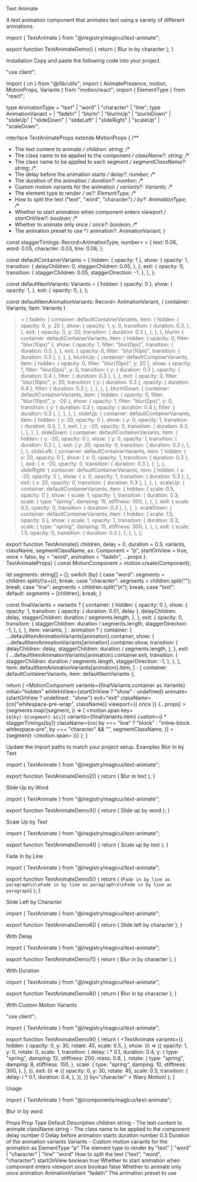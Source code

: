 Text Animate

A text animation component that animates text using a variety of different animations.

import { TextAnimate } from "@/registry/magicui/text-animate";
 
export function TextAnimateDemo() {
  return (
    <TextAnimate animation="blurInUp" by="character" once>
      Blur in by character
    </TextAnimate>
  );
}

Installation
Copy and paste the following code into your project.

"use client";
 
import { cn } from "@/lib/utils";
import { AnimatePresence, motion, MotionProps, Variants } from "motion/react";
import { ElementType } from "react";
 
type AnimationType = "text" | "word" | "character" | "line";
type AnimationVariant =
  | "fadeIn"
  | "blurIn"
  | "blurInUp"
  | "blurInDown"
  | "slideUp"
  | "slideDown"
  | "slideLeft"
  | "slideRight"
  | "scaleUp"
  | "scaleDown";
 
interface TextAnimateProps extends MotionProps {
  /**
   * The text content to animate
   */
  children: string;
  /**
   * The class name to be applied to the component
   */
  className?: string;
  /**
   * The class name to be applied to each segment
   */
  segmentClassName?: string;
  /**
   * The delay before the animation starts
   */
  delay?: number;
  /**
   * The duration of the animation
   */
  duration?: number;
  /**
   * Custom motion variants for the animation
   */
  variants?: Variants;
  /**
   * The element type to render
   */
  as?: ElementType;
  /**
   * How to split the text ("text", "word", "character")
   */
  by?: AnimationType;
  /**
   * Whether to start animation when component enters viewport
   */
  startOnView?: boolean;
  /**
   * Whether to animate only once
   */
  once?: boolean;
  /**
   * The animation preset to use
   */
  animation?: AnimationVariant;
}
 
const staggerTimings: Record<AnimationType, number> = {
  text: 0.06,
  word: 0.05,
  character: 0.03,
  line: 0.06,
};
 
const defaultContainerVariants = {
  hidden: { opacity: 1 },
  show: {
    opacity: 1,
    transition: {
      delayChildren: 0,
      staggerChildren: 0.05,
    },
  },
  exit: {
    opacity: 0,
    transition: {
      staggerChildren: 0.05,
      staggerDirection: -1,
    },
  },
};
 
const defaultItemVariants: Variants = {
  hidden: { opacity: 0 },
  show: {
    opacity: 1,
  },
  exit: {
    opacity: 0,
  },
};
 
const defaultItemAnimationVariants: Record<
  AnimationVariant,
  { container: Variants; item: Variants }
> = {
  fadeIn: {
    container: defaultContainerVariants,
    item: {
      hidden: { opacity: 0, y: 20 },
      show: {
        opacity: 1,
        y: 0,
        transition: {
          duration: 0.3,
        },
      },
      exit: {
        opacity: 0,
        y: 20,
        transition: { duration: 0.3 },
      },
    },
  },
  blurIn: {
    container: defaultContainerVariants,
    item: {
      hidden: { opacity: 0, filter: "blur(10px)" },
      show: {
        opacity: 1,
        filter: "blur(0px)",
        transition: {
          duration: 0.3,
        },
      },
      exit: {
        opacity: 0,
        filter: "blur(10px)",
        transition: { duration: 0.3 },
      },
    },
  },
  blurInUp: {
    container: defaultContainerVariants,
    item: {
      hidden: { opacity: 0, filter: "blur(10px)", y: 20 },
      show: {
        opacity: 1,
        filter: "blur(0px)",
        y: 0,
        transition: {
          y: { duration: 0.3 },
          opacity: { duration: 0.4 },
          filter: { duration: 0.3 },
        },
      },
      exit: {
        opacity: 0,
        filter: "blur(10px)",
        y: 20,
        transition: {
          y: { duration: 0.3 },
          opacity: { duration: 0.4 },
          filter: { duration: 0.3 },
        },
      },
    },
  },
  blurInDown: {
    container: defaultContainerVariants,
    item: {
      hidden: { opacity: 0, filter: "blur(10px)", y: -20 },
      show: {
        opacity: 1,
        filter: "blur(0px)",
        y: 0,
        transition: {
          y: { duration: 0.3 },
          opacity: { duration: 0.4 },
          filter: { duration: 0.3 },
        },
      },
    },
  },
  slideUp: {
    container: defaultContainerVariants,
    item: {
      hidden: { y: 20, opacity: 0 },
      show: {
        y: 0,
        opacity: 1,
        transition: {
          duration: 0.3,
        },
      },
      exit: {
        y: -20,
        opacity: 0,
        transition: {
          duration: 0.3,
        },
      },
    },
  },
  slideDown: {
    container: defaultContainerVariants,
    item: {
      hidden: { y: -20, opacity: 0 },
      show: {
        y: 0,
        opacity: 1,
        transition: { duration: 0.3 },
      },
      exit: {
        y: 20,
        opacity: 0,
        transition: { duration: 0.3 },
      },
    },
  },
  slideLeft: {
    container: defaultContainerVariants,
    item: {
      hidden: { x: 20, opacity: 0 },
      show: {
        x: 0,
        opacity: 1,
        transition: { duration: 0.3 },
      },
      exit: {
        x: -20,
        opacity: 0,
        transition: { duration: 0.3 },
      },
    },
  },
  slideRight: {
    container: defaultContainerVariants,
    item: {
      hidden: { x: -20, opacity: 0 },
      show: {
        x: 0,
        opacity: 1,
        transition: { duration: 0.3 },
      },
      exit: {
        x: 20,
        opacity: 0,
        transition: { duration: 0.3 },
      },
    },
  },
  scaleUp: {
    container: defaultContainerVariants,
    item: {
      hidden: { scale: 0.5, opacity: 0 },
      show: {
        scale: 1,
        opacity: 1,
        transition: {
          duration: 0.3,
          scale: {
            type: "spring",
            damping: 15,
            stiffness: 300,
          },
        },
      },
      exit: {
        scale: 0.5,
        opacity: 0,
        transition: { duration: 0.3 },
      },
    },
  },
  scaleDown: {
    container: defaultContainerVariants,
    item: {
      hidden: { scale: 1.5, opacity: 0 },
      show: {
        scale: 1,
        opacity: 1,
        transition: {
          duration: 0.3,
          scale: {
            type: "spring",
            damping: 15,
            stiffness: 300,
          },
        },
      },
      exit: {
        scale: 1.5,
        opacity: 0,
        transition: { duration: 0.3 },
      },
    },
  },
};
 
export function TextAnimate({
  children,
  delay = 0,
  duration = 0.3,
  variants,
  className,
  segmentClassName,
  as: Component = "p",
  startOnView = true,
  once = false,
  by = "word",
  animation = "fadeIn",
  ...props
}: TextAnimateProps) {
  const MotionComponent = motion.create(Component);
 
  let segments: string[] = [];
  switch (by) {
    case "word":
      segments = children.split(/(\s+)/);
      break;
    case "character":
      segments = children.split("");
      break;
    case "line":
      segments = children.split("\n");
      break;
    case "text":
    default:
      segments = [children];
      break;
  }
 
  const finalVariants = variants
    ? {
        container: {
          hidden: { opacity: 0 },
          show: {
            opacity: 1,
            transition: {
              opacity: { duration: 0.01, delay },
              delayChildren: delay,
              staggerChildren: duration / segments.length,
            },
          },
          exit: {
            opacity: 0,
            transition: {
              staggerChildren: duration / segments.length,
              staggerDirection: -1,
            },
          },
        },
        item: variants,
      }
    : animation
      ? {
          container: {
            ...defaultItemAnimationVariants[animation].container,
            show: {
              ...defaultItemAnimationVariants[animation].container.show,
              transition: {
                delayChildren: delay,
                staggerChildren: duration / segments.length,
              },
            },
            exit: {
              ...defaultItemAnimationVariants[animation].container.exit,
              transition: {
                staggerChildren: duration / segments.length,
                staggerDirection: -1,
              },
            },
          },
          item: defaultItemAnimationVariants[animation].item,
        }
      : { container: defaultContainerVariants, item: defaultItemVariants };
 
  return (
    <AnimatePresence mode="popLayout">
      <MotionComponent
        variants={finalVariants.container as Variants}
        initial="hidden"
        whileInView={startOnView ? "show" : undefined}
        animate={startOnView ? undefined : "show"}
        exit="exit"
        className={cn("whitespace-pre-wrap", className)}
        viewport={{ once }}
        {...props}
      >
        {segments.map((segment, i) => (
          <motion.span
            key={`${by}-${segment}-${i}`}
            variants={finalVariants.item}
            custom={i * staggerTimings[by]}
            className={cn(
              by === "line" ? "block" : "inline-block whitespace-pre",
              by === "character" && "",
              segmentClassName,
            )}
          >
            {segment}
          </motion.span>
        ))}
      </MotionComponent>
    </AnimatePresence>
  );
}

Update the import paths to match your project setup.
Examples
Blur In by Text

import { TextAnimate } from "@/registry/magicui/text-animate";
 
export function TextAnimateDemo2() {
  return (
    <TextAnimate animation="blurIn" as="h1">
      Blur in text
    </TextAnimate>
  );
}

Slide Up by Word

import { TextAnimate } from "@/registry/magicui/text-animate";
 
export function TextAnimateDemo3() {
  return (
    <TextAnimate animation="slideUp" by="word">
      Slide up by word
    </TextAnimate>
  );
}

Scale Up by Text

import { TextAnimate } from "@/registry/magicui/text-animate";
 
export function TextAnimateDemo4() {
  return (
    <TextAnimate animation="scaleUp" by="text">
      Scale up by text
    </TextAnimate>
  );
}

Fade In by Line

import { TextAnimate } from "@/registry/magicui/text-animate";
 
export function TextAnimateDemo5() {
  return (
    <TextAnimate animation="fadeIn" by="line" as="p">
      {`Fade in by line as paragraph\n\nFade in by line as paragraph\n\nFade in by line as paragraph`}
    </TextAnimate>
  );
}

Slide Left by Character

import { TextAnimate } from "@/registry/magicui/text-animate";
 
export function TextAnimateDemo6() {
  return (
    <TextAnimate animation="slideLeft" by="character">
      Slide left by character
    </TextAnimate>
  );
}

With Delay

import { TextAnimate } from "@/registry/magicui/text-animate";
 
export function TextAnimateDemo7() {
  return (
    <TextAnimate animation="blurInUp" by="character" delay={2}>
      Blur in by character
    </TextAnimate>
  );
}

With Duration

import { TextAnimate } from "@/registry/magicui/text-animate";
 
export function TextAnimateDemo8() {
  return (
    <TextAnimate animation="blurInUp" by="character" duration={5}>
      Blur in by character
    </TextAnimate>
  );
}

With Custom Motion Variants

"use client";
 
import { TextAnimate } from "@/registry/magicui/text-animate";
 
export function TextAnimateDemo9() {
  return (
    <TextAnimate
      variants={{
        hidden: {
          opacity: 0,
          y: 30,
          rotate: 45,
          scale: 0.5,
        },
        show: (i) => ({
          opacity: 1,
          y: 0,
          rotate: 0,
          scale: 1,
          transition: {
            delay: i * 0.1,
            duration: 0.4,
            y: {
              type: "spring",
              damping: 12,
              stiffness: 200,
              mass: 0.8,
            },
            rotate: {
              type: "spring",
              damping: 8,
              stiffness: 150,
            },
            scale: {
              type: "spring",
              damping: 10,
              stiffness: 300,
            },
          },
        }),
        exit: (i) => ({
          opacity: 0,
          y: 30,
          rotate: 45,
          scale: 0.5,
          transition: {
            delay: i * 0.1,
            duration: 0.4,
          },
        }),
      }}
      by="character"
    >
      Wavy Motion!
    </TextAnimate>
  );
}

Usage

import { TextAnimate } from "@/components/magicui/text-animate";

<TextAnimate animation="blurInUp" by="word">
  Blur in by word
</TextAnimate>

Props
Prop	Type	Default	Description
children	string	-	The text content to animate
className	string	-	The class name to be applied to the component
delay	number	0	Delay before animation starts
duration	number	0.3	Duration of the animation
variants	Variants	-	Custom motion variants for the animation
as	ElementType	"p"	The element type to render
by	"text" | "word" | "character" | "line"	"word"	How to split the text ("text", "word", "character")
startOnView	boolean	true	Whether to start animation when component enters viewport
once	boolean	false	Whether to animate only once
animation	AnimationVariant	"fadeIn"	The animation preset to use